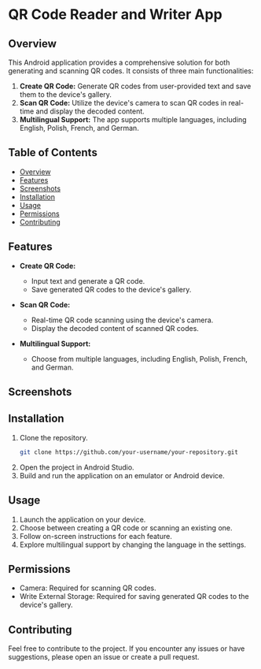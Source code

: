 # QR Code Reader and Writer App

## Overview
This Android application provides a comprehensive solution for both generating and scanning QR codes. It consists of three main functionalities:

1. **Create QR Code:** Generate QR codes from user-provided text and save them to the device's gallery.
2. **Scan QR Code:** Utilize the device's camera to scan QR codes in real-time and display the decoded content.
3. **Multilingual Support:** The app supports multiple languages, including English, Polish, French, and German.

## Table of Contents
- [Overview](#overview)
- [Features](#features)
- [Screenshots](#screenshots)
- [Installation](#installation)
- [Usage](#usage)
- [Permissions](#permissions)
- [Contributing](#contributing)

## Features
- **Create QR Code:**
  - Input text and generate a QR code.
  - Save generated QR codes to the device's gallery.

- **Scan QR Code:**
  - Real-time QR code scanning using the device's camera.
  - Display the decoded content of scanned QR codes.

- **Multilingual Support:**
  - Choose from multiple languages, including English, Polish, French, and German.

## Screenshots

## Installation
1. Clone the repository.
   ```bash
   git clone https://github.com/your-username/your-repository.git
   
1. Open the project in Android Studio.
2. Build and run the application on an emulator or Android device.

## Usage
1. Launch the application on your device.
2. Choose between creating a QR code or scanning an existing one.
3. Follow on-screen instructions for each feature.
4. Explore multilingual support by changing the language in the settings.

## Permissions
- Camera: Required for scanning QR codes.
- Write External Storage: Required for saving generated QR codes to the device's gallery.

## Contributing
Feel free to contribute to the project. If you encounter any issues or have suggestions, please open an issue or create a pull request.
